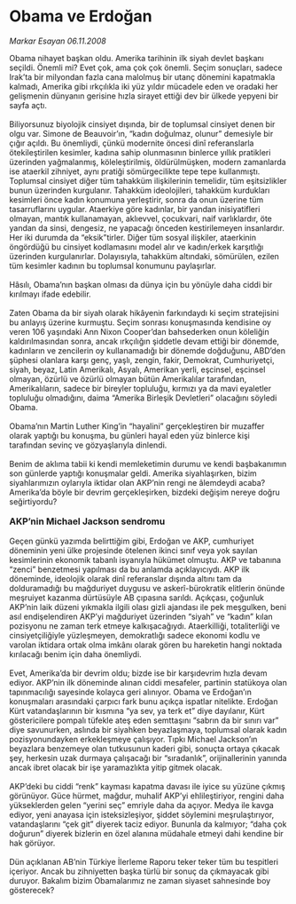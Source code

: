 # Obama ve Erdoğan

*Markar Esayan 06.11.2008*

<div class="taraf_structure_2col_1zq">
<div class="margen_n">



 <p>Obama nihayet başkan oldu. Amerika tarihinin ilk siyah devlet başkanı seçildi. Önemli mi? Evet çok, ama çok çok önemli. Seçim sonuçları, sadece Irak’ta bir milyondan fazla cana malolmuş bir utanç dönemini kapatmakla kalmadı, Amerika gibi ırkçılıkla iki yüz yıldır mücadele eden ve oradaki her gelişmenin dünyanın gerisine hızla sirayet ettiği dev bir ülkede yepyeni bir sayfa açtı. <br/><br/>Biliyorsunuz biyolojik cinsiyet dışında, bir de toplumsal cinsiyet denen bir olgu var. Simone de Beauvoir’ın, “kadın doğulmaz, olunur” demesiyle bir çığır açıldı. Bu önemliydi, çünkü modernite öncesi dinî referanslarla ötekileştirilen kesimler, kadına sahip olunmasının binlerce yıllık pratikleri üzerinden yağmalanmış, köleleştirilmiş, öldürülmüşken, modern zamanlarda ise ataerkil zihniyet, aynı pratiği sömürgecilikte tepe tepe kullanmıştı. Toplumsal cinsiyet diğer tüm tahakküm ilişkilerinin temelidir, tüm eşitsizlikler bunun üzerinden kurgulanır. Tahakküm ideolojileri, tahakküm kurdukları kesimleri önce kadın konumuna yerleştirir, sonra da onun üzerine tüm tasarruflarını uygular. Ataerkiye göre kadınlar, bir yandan inisiyatifleri olmayan, mantık kullanamayan, aklıevvel, çocukvari, naif varlıklardır, öte yandan da sinsi, dengesiz, ne yapacağı önceden kestirilemeyen insanlardır. Her iki durumda da “eksik”tirler. Diğer tüm sosyal ilişkiler, ataerkinin öngördüğü bu cinsiyet kodlamasını model alır ve kadın/erkek karşıtlığı üzerinden kurgulanırlar. Dolayısıyla, tahakküm altındaki, sömürülen, ezilen tüm kesimler kadının bu toplumsal konumunu paylaşırlar. <br/><br/>Hâsılı, Obama’nın başkan olması da dünya için bu yönüyle daha ciddi bir kırılmayı ifade edebilir. <br/><br/>Zaten Obama da bir siyah olarak hikâyenin farkındaydı ki seçim stratejisini bu anlayış üzerine kurmuştu. Seçim sonrası konuşmasında kendisine oy veren 106 yaşındaki Ann Nixon Cooper’dan bahsederken onun köleliğin kaldırılmasından sonra, ancak ırkçılığın şiddetle devam ettiği bir dönemde, kadınların ve zencilerin oy kullanamadığı bir dönemde doğduğunu, ABD’den şüphesi olanlara karşı genç, yaşlı, zengin, fakir, Demokrat, Cumhuriyetçi, siyah, beyaz, Latin Amerikalı, Asyalı, Amerikan yerli, eşcinsel, eşcinsel olmayan, özürlü ve özürlü olmayan bütün Amerikalılar tarafından, Amerikalıların, sadece bir bireyler topluluğu, kırmızı ya da mavi eyaletler topluluğu olmadığını, daima “Amerika Birleşik Devletleri” olacağını söyledi Obama. <br/><br/>Obama’nın Martin Luther King’in “hayalini” gerçekleştiren bir muzaffer olarak yaptığı bu konuşma, bu günleri hayal eden yüz binlerce kişi tarafından sevinç ve gözyaşlarıyla dinlendi. <br/><br/>Benim de aklıma tabii ki kendi memleketimin durumu ve kendi başbakanımın son günlerde yaptığı konuşmalar geldi. Amerika siyahlaşırken, bizim siyahlarımızın oylarıyla iktidar olan AKP’nin rengi ne âlemdeydi acaba? Amerika’da böyle bir devrim gerçekleşirken, bizdeki değişim nereye doğru seğirtiyordu?<b> <br/><br/><font size="3">AKP’nin Michael Jackson sendromu</font></b><font size="3"> <br/></font><br/>Geçen günkü yazımda belirttiğim gibi, Erdoğan ve AKP, cumhuriyet döneminin yeni ülke projesinde ötelenen ikinci sınıf veya yok sayılan kesimlerinin ekonomik tabanlı isyanıyla hükümet olmuştu. AKP ve tabanına “zenci” benzetmesi yapılması da bu anlamda açıklayıcıydı. AKP ilk döneminde, ideolojik olarak dinî referanslar dışında altını tam da dolduramadığı bu mağduriyet duygusu ve askerî-bürokratik elitlerin önünde meşruiyet kazanma dürtüsüyle AB çıpasına sarıldı. Açıkçası, çoğunluk AKP’nin laik düzeni yıkmakla ilgili olası gizli ajandası ile pek meşgulken, beni asıl endişelendiren AKP’yi mağduriyet üzerinden “siyah” ve “kadın” kılan pozisyonu ne zaman terk etmeye kalkışacağıydı. Ataerkilliği, totaliterliği ve cinsiyetçiliğiyle yüzleşmeyen, demokratlığı sadece ekonomi kodlu ve varolan iktidara ortak olma imkânı olarak gören bu hareketin hangi noktada kırılacağı benim için daha önemliydi. <br/><br/>Evet, Amerika’da bir devrim oldu; bizde ise bir karşıdevrim hızla devam ediyor. AKP’nin ilk döneminde alınan ciddi mesafeler, partinin statükoya olan tapınmacılığı sayesinde kolayca geri alınıyor. Obama ve Erdoğan’ın konuşmaları arasındaki çarpıcı fark bunu açıkça ispatlar nitelikte. Erdoğan Kürt vatandaşlarının bir kısmına “ya sev, ya terk et” diye dayılanır, Kürt göstericilere pompalı tüfekle ateş eden semttaşını “sabrın da bir sınırı var” diye savunurken, aslında bir siyahken beyazlaşmaya, toplumsal olarak kadın pozisyonundayken erkekleşmeye çalışıyor. Tıpkı Michael Jackson’ın beyazlara benzemeye olan tutkusunun kaderi gibi, sonuçta ortaya çıkacak şey, herkesin uzak durmaya çalışacağı bir “sıradanlık”, orijinallerinin yanında ancak ibret olacak bir işe yaramazlıkta yitip gitmek olacak. <br/><br/>AKP’deki bu ciddi “renk” kayması kapatma davası ile iyice su yüzüne çıkmış görünüyor. Güce hürmet, mağdur, muhalif AKP’yi ehlileştiriyor, rengini daha yükseklerden gelen “yerini seç” emriyle daha da açıyor. Medya ile kavga ediyor, yeni anayasa için isteksizleşiyor, şiddet söylemini meşrulaştırıyor, vatandaşlarını “çek git” diyerek taciz ediyor. Bununla da kalmıyor; “daha çok doğurun” diyerek bizlerin en özel alanına müdahale etmeyi dahi kendine bir hak görüyor. <br/><br/>Dün açıklanan AB’nin Türkiye İlerleme Raporu teker teker tüm bu tespitleri içeriyor. Ancak bu zihniyetten başka türlü bir sonuç da çıkmayacak gibi duruyor. Bakalım bizim Obamalarımız ne zaman siyaset sahnesinde boy gösterecek? </p>

<br/>


<div id="taraf_not">
</div>

</div>


</div>
